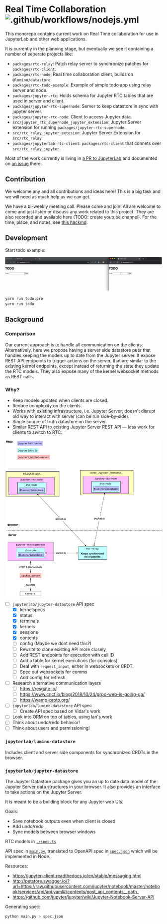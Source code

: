 # Real Time Collaboration ![.github/workflows/nodejs.yml](https://github.com/jupyterlab/rtc/workflows/.github/workflows/nodejs.yml/badge.svg)

This monorepo contains current work on Real Time collaboration for use in JupyterLab and other web applications.

It is currently in the planning stage, but eventually we see it containing a number of seperate projects like:

- `packages/rtc-relay`: Patch relay server to synchronize patches for `packages/rtc-client`.
- `packages/rtc-node`: Real time collaboration client, builds on `@lumino/datastore`.
- `packages/rtc-todo-example`: Example of simple todo app using relay server and node.
- `packages/jupyter-rtc`: Holds schema for Jupyter RTC tables that are used in server and client.
- `packages/jupyter-rtc-supernode`: Server to keep datastore in sync with jupyter server.
- `packages/jupyter-rtc-node`: Client to access Jupyter data.
- `src/jupyter_rtc_supernode_jupyter_extension`: Jupyter Server extension for running `packages/jupyter-rtc-supernode`.
- `src/rtc_relay_jupyter_extesion`: Jupyter Server Extension for `src/rtc_relay`
- `packages/jupyterlab-rtc-client`: `packages/rtc-client` that connets over `src/rtc_relay_jupyter`.

Most of the work currently is living in [a PR to JupyterLab](https://github.com/jupyterlab/jupyterlab/pull/6871) and documented on [an issue](https://github.com/jupyterlab/jupyterlab/issues/5382) there.

## Contribution

We welcome any and all contributions and ideas here! This is a big task and we will need as much help as we can get.

We have a bi-weekly meeting call. Please come and join! All are welcome to come and just listen or discuss any work related to this project. They are also recorded and available here (TODO: create youtube channel). For the time, place, and notes, see [this hackmd](https://hackmd.io/@_4xc7QhhSHKODRQn1uiulw/BkV24I3qL/edit).

## Development

Start todo example:

![](./scratch/todo.gif)

```bash
yarn run todo:pre
yarn run todo
```

## Background

### Comparison

Our current approach is to handle all communication on the clients. Alternatively,
here we propose having a server side datastore peer that handles keeping the models
up to date from the Jupyter server. It expose REST API endpoints to trigger
actions on the server, that are similar to the existing kernel endpoints, except
instead of returning the state they update the RTC models. They also expose many
of the kernel websocket methods as REST calls.

### Why?

- Keep models updated when clients are closed.
- Reduce complexity on the clients.
- Works with existing infrastructure, i.e. Jupyter Server; doesn't disrupt old way to interact with server (can be run side-by-side).
- Single source of truth datastore on the server.
- Similar REST API to existing Jupyter Server REST API — less work for clients to switch to RTC.

![](./scratch/diagram.png)

- [ ] `jupyterlab/jupyter-datastore` API spec
  - [x] kernelspecs
  - [x] status
  - [x] terminals
  - [x] kernels
  - [x] sessions
  - [x] contents
  - [ ] config (Maybe we dont need this?)
  - [ ] Rewrite to clone existing API more closely
  - [ ] Add REST endpoints for execution with cell ID
  - [ ] Add a table for kernel executions (for consoles)
  - [ ] Deal with `request_input`, either in websockets or CRDT.
  - [ ] Spec out websockets for comms
  - [ ] Add config for refresh
- [ ] Research alternative communication layers
  - [ ] https://resgate.io/
  - [ ] https://www.cncf.io/blog/2018/10/24/grpc-web-is-going-ga/
  - [ ] https://wamp-proto.org/
- [ ] `jupyterlab/lumino-datastore` API spec
  - [ ] Create API spec based on Vidar's work
- [ ] Look into ORM on top of tables, using Ian's work
- [ ] Think about undo/redo behavior!
- [ ] Think about users and permissioning!

### `jupyterlab/lumino-datastore`

Includes client and server side components for synchronized CRDTs in the browser.

### `jupyterlab/jupyter-datastore`

The Jupyter Datastore package gives you an up to date data model of the Jupyter Server data structures in your browser. It also provides an interface to take actions on the Jupyter Server.

It is meant to be a building block for any Jupyter web UIs.

Goals:

- Save notebook outputs even when client is closed
- Add undo/redo
- Sync models between browser windows

RTC models in [`./spec.ts`](./spec.ts)

API spec in [`main.py`](./main.py), translated to OpenAPI spec in [`spec.json`](./spec.json) which will be implemented in Node.

Resources:

- https://jupyter-client.readthedocs.io/en/stable/messaging.html
- http://petstore.swagger.io/?url=https://raw.githubusercontent.com/jupyter/notebook/master/notebook/services/api/api.yaml#/contents/post_api_contents__path_
- https://github.com/jupyter/jupyter/wiki/Jupyter-Notebook-Server-API

Generating spec:

```bash
python main.py > spec.json
```
